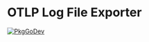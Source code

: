 # OTLP Log File Exporter

[![PkgGoDev](https://pkg.go.dev/badge/go.opentelemetry.io/otel/exporters/otlp/otlplog/otlplogfile)](https://pkg.go.dev/go.opentelemetry.io/otel/exporters/otlp/otlplog/otlplogfile)
